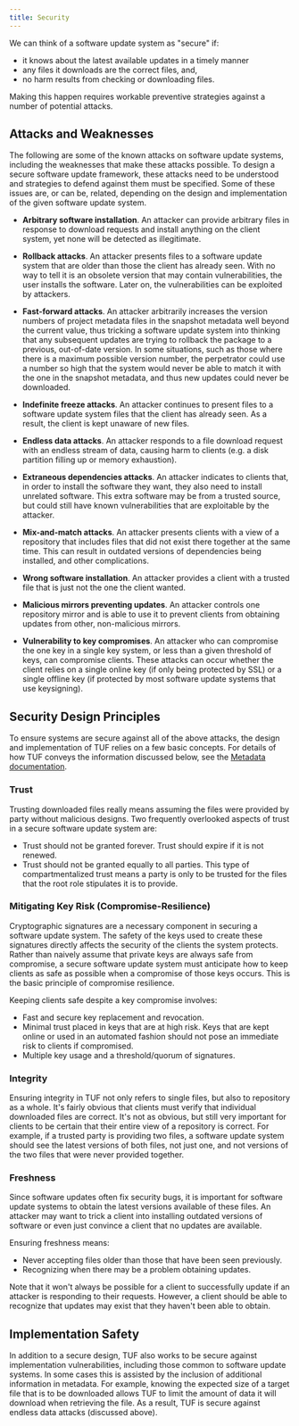 ```yaml
---
title: Security
---
```


We can think of a software update system as "secure" if:
* it knows about the latest available updates in a timely manner
* any files it downloads are the correct files, and,
* no harm results from checking or downloading files.

Making this happen requires workable preventive strategies against a number of potential attacks.

## Attacks and Weaknesses

The following are some of the known attacks on software update systems,
including the weaknesses that make these attacks possible. To design
a secure software update framework, these attacks need to be understood and
strategies to defend against them must be specified.
Some of these issues are, or can be, related, depending on the design and
implementation of the given software update system.

* **Arbitrary software installation**. An attacker can provide arbitrary files in
response to download requests and install anything on the client system, yet none will be detected as illegitimate.

* **Rollback attacks**. An attacker presents files to a software update system
that are older than those the client has already seen. With no way
to tell it is an obsolete version that may contain vulnerabilities, the user
installs the software. Later on, the vulnerabilities can be exploited by
attackers.

* **Fast-forward attacks**.  An attacker arbitrarily increases the version
numbers of project metadata files in the snapshot
metadata well beyond the current value, thus tricking a software update system
into thinking that any subsequent updates are trying
to rollback the package to a previous, out-of-date version.
In some situations, such as those where there is a maximum possible
version number, the perpetrator could use a number so high that the system
would never be able to match it with the one in the
snapshot metadata, and thus new updates could never be downloaded.

* **Indefinite freeze attacks**. An attacker continues to present files to
a software update system files that the client has already seen. As a result, 
the client is kept unaware of new files.

* **Endless data attacks**. An attacker responds to a file download request
 with an endless stream of data, causing harm to clients (e.g. a disk partition
filling up or memory exhaustion).

* **Extraneous dependencies attacks**. An attacker indicates to clients that,
 in order to install the software they want, they also need to install
 unrelated software. This extra software may be from a trusted source,
 but could still have known vulnerabilities that are exploitable by the attacker.

* **Mix-and-match attacks**. An attacker presents clients with a view of a
repository that includes files that did not exist there together at the same time.
This can result in outdated versions of
dependencies being installed, and other complications.

* **Wrong software installation**. An attacker provides a client with a
 trusted file that is just not the one the client wanted.

* **Malicious mirrors preventing updates**. An attacker controls one
repository mirror and is able to use it to prevent clients from obtaining updates from other,
non-malicious mirrors.

* **Vulnerability to key compromises**. An attacker who can compromise the one key
in a single key system, or less than a given threshold of keys, can compromise
clients. These attacks can occur whether the client relies on a single online
key (if only being protected by SSL) or a single offline key (if protected by
most software update systems that use keysigning).

## Security Design Principles

To ensure systems are secure against all of the above attacks, the design and
implementation of TUF relies on a few basic concepts.
For details of how TUF conveys the information discussed below, see the
[Metadata documentation](/metadata.html).

### Trust

Trusting downloaded files really means assuming the files were provided by
party without malicious designs. Two frequently overlooked aspects of trust
in a secure software update system are:

* Trust should not be granted forever. Trust should expire if it is not renewed.
* Trust should not be granted equally to all parties. This type of compartmentalized
trust means a party is only to be trusted for the files that the root role stipulates it is
to provide.

### Mitigating Key Risk (Compromise-Resilience)

Cryptographic signatures are a necessary component in securing a software update
system. The safety of the keys used to create these signatures directly affects the
security of the clients the system protects. Rather than naively assume
that private keys are always safe from compromise, a secure software update
system must anticipate how to keep clients as safe as possible when a compromise
of those keys occurs. This is the basic principle of compromise resilience.

Keeping clients safe despite a key compromise involves:

* Fast and secure key replacement and revocation.
* Minimal trust placed in keys that are at high risk. Keys that are kept online
 or used in an automated fashion should not pose an immediate risk to clients
if compromised.
* Multiple key usage and a threshold/quorum of signatures.

### Integrity

Ensuring integrity in TUF not only refers to single files, but also to repository
as a whole. It's fairly obvious that clients must verify that
individual downloaded files are correct. It's not as obvious, but still very
important for clients to be certain that their entire view of a
repository is correct. For example, if a trusted party is providing two files,
a software update system should see the latest versions of both files,
not just one, and not versions of the two files that were never provided together.

### Freshness

Since software updates often fix security bugs, it is important for software
update systems to obtain the latest versions available of these files. An attacker
may want to trick a client into installing outdated versions of software or
even just convince a client that no updates are available.

Ensuring freshness means:

* Never accepting files older than those that have been seen previously.
* Recognizing when there may be a problem obtaining updates.

Note that it won't always be possible for a client to successfully update if an
attacker is responding to their requests. However, a client should be able
to recognize that updates may exist that they haven't been able to obtain.

## Implementation Safety

In addition to a secure design, TUF also works to be secure against
implementation vulnerabilities, including those common to software update
systems. In some cases this is assisted by the inclusion of additional
information in metadata. For example, knowing the expected size of a
target file that is to be downloaded allows TUF to limit the amount of
data it will download when retrieving the file. As a result, TUF is
secure against endless data attacks (discussed above).
